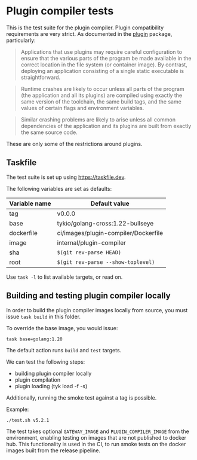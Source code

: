 # Plugin compiler tests

This is the test suite for the plugin compiler. Plugin compatibility
requirements are very strict. As documented in the
[plugin](https://pkg.go.dev/plugin) package, particularly:

> Applications that use plugins may require careful configuration to
ensure that the various parts of the program be made available in the
correct location in the file system (or container image). By contrast,
deploying an application consisting of a single static executable is
straightforward.

> Runtime crashes are likely to occur unless all parts of the program
(the application and all its plugins) are compiled using exactly the same
version of the toolchain, the same build tags, and the same values of
certain flags and environment variables.

> Similar crashing problems are likely to arise unless all common
dependencies of the application and its plugins are built from exactly
the same source code.

These are only some of the restrictions around plugins.

## Taskfile

The test suite is set up using https://taskfile.dev.

The following variables are set as defaults:

| Variable name | Default value                        |
| ------------- |--------------------------------------|
| tag           | v0.0.0                               |
| base          | tykio/golang-cross:1.22-bullseye     |
| dockerfile    | ci/images/plugin-compiler/Dockerfile |
| image         | internal/plugin-compiler             |
| sha           | `$(git rev-parse HEAD)`              |
| root          | `$(git rev-parse --show-toplevel)`   |

Use `task -l` to list available targets, or read on.

## Building and testing plugin compiler locally

In order to build the plugin compiler images locally from source,
you must issue `task build` in this folder.

To override the base image, you would issue:

```
task base=golang:1.20
```

The default action runs `build` and `test` targets.

We can test the following steps:

- building plugin compiler locally
- plugin compilation
- plugin loading (tyk load -f -s)

Additionally, running the smoke test against a tag is possible.

Example:

```
./test.sh v5.2.1
```

The test takes optional `GATEWAY_IMAGE` and `PLUGIN_COMPILER_IMAGE` from
the environment, enabling testing on images that are not published to
docker hub. This functionality is used in the CI, to run smoke tests on
the docker images built from the release pipeline.
